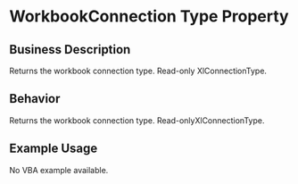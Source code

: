 # WorkbookConnection Type Property

## Business Description
Returns the workbook connection type. Read-only XlConnectionType.

## Behavior
Returns the workbook connection type. Read-onlyXlConnectionType.

## Example Usage
No VBA example available.